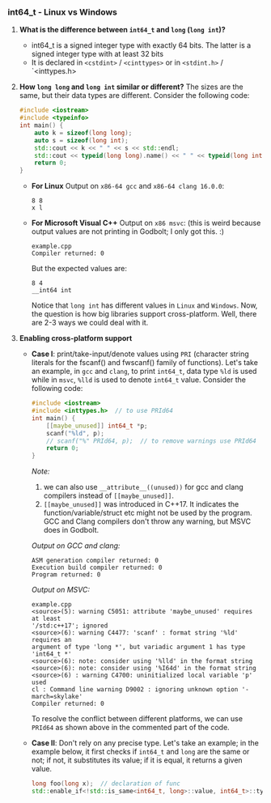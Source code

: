 ### int64_t - Linux vs Windows
1. **What is the difference between `int64_t` and `long` (`long int`)?**
    - int64_t is a signed integer type with exactly 64 bits. The latter is a signed integer type with at least 32 bits
    - It is declared in `<cstdint>` / `<cinttypes>` or in `<stdint.h>` / `<inttypes.h>
2. **How `long long` and `long int` similar or different?**
The sizes are the same, but their data types are different. Consider the following code:
    ```cpp
    #include <iostream>
    #include <typeinfo>
    int main() {
        auto k = sizeof(long long);
        auto s = sizeof(long int);
        std::cout << k << " " << s << std::endl;
        std::cout << typeid(long long).name() << " " << typeid(long int).name();
        return 0;
    }
    ```
    - **For Linux**
Output on `x86-64 gcc` and `x86-64 clang 16.0.0`:
        ```
        8 8
        x l
        ```
    - **For Microsoft Visual C++**
Output on `x86 msvc`: (this is weird because output values are not printing in Godbolt; I only got this. :)
        ```
        example.cpp
        Compiler returned: 0
        ```
        But the expected values are:
        ```
        8 4
        __int64 int
       ```
        Notice that `long int` has different values in `Linux` and `Windows`. Now, the question is how big libraries support cross-platform. Well, there are 2-3 ways we could deal with it.

3. **Enabling cross-platform support**
    - **Case I**: print/take-input/denote values using `PRI` (character string literals for the fscanf() and fwscanf() family of functions).
        Let's take an example, in `gcc` and `clang`, to print `int64_t`, data type `%ld` is used while in `msvc`, `%lld` is used to denote `int64_t` value. Consider the following code:
        ```cpp
        #include <iostream>
        #include <inttypes.h>  // to use PRId64
        int main() {
            [[maybe_unused]] int64_t *p;
            scanf("%ld", p);
            // scanf("%" PRId64, p);  // to remove warnings use PRId64
            return 0;
        }
        ```
        *Note:*
        1. we can also use `__attribute__((unused))` for gcc and clang compilers instead of `[[maybe_unused]]`.
        2. `[[maybe_unused]]` was introduced in C++17. It indicates the function/variable/struct etc might not be used by the program. GCC and Clang compilers don't throw any warning, but MSVC does in Godbolt.
        
       *Output on GCC and clang:*
        ```
        ASM generation compiler returned: 0
        Execution build compiler returned: 0
        Program returned: 0
        ```
        *Output on MSVC:*
        ```
        example.cpp
        <source>(5): warning C5051: attribute 'maybe_unused' requires at least 
        '/std:c++17'; ignored
        <source>(6): warning C4477: 'scanf' : format string '%ld' requires an 
        argument of type 'long *', but variadic argument 1 has type 'int64_t *'
        <source>(6): note: consider using '%lld' in the format string
        <source>(6): note: consider using '%I64d' in the format string
        <source>(6) : warning C4700: uninitialized local variable 'p' used
        cl : Command line warning D9002 : ignoring unknown option '- 
        march=skylake'
        Compiler returned: 0
        ```
        To resolve the conflict between different platforms, we can use `PRId64` as shown above in the commented part of the code.
    - **Case II**: Don't rely on any precise type.
        Let's take an example; in the example below, it first checks if `int64_t` and `long` are the same or not; if not, it substitutes its value; if it is equal, it returns a given value.
        ```cpp
        long foo(long x);  // declaration of func
        std::enable_if<!std::is_same<int64_t, long>::value, int64_t>::type foo(int64_t);
        ````
